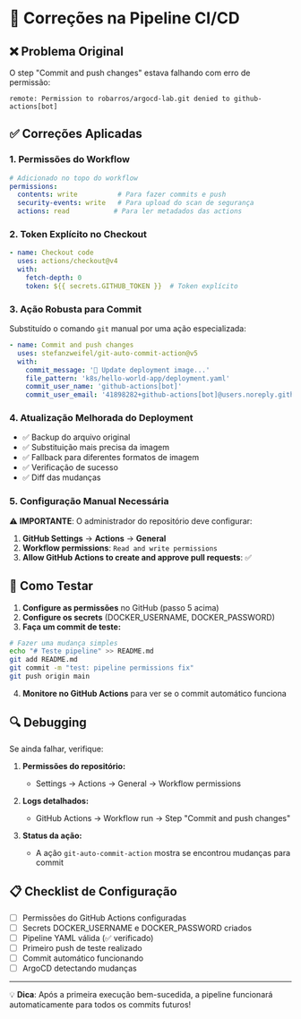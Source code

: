 # 🔧 Correções na Pipeline CI/CD

## ❌ Problema Original

O step "Commit and push changes" estava falhando com erro de permissão:
```
remote: Permission to robarros/argocd-lab.git denied to github-actions[bot]
```

## ✅ Correções Aplicadas

### 1. Permissões do Workflow
```yaml
# Adicionado no topo do workflow
permissions:
  contents: write          # Para fazer commits e push
  security-events: write   # Para upload do scan de segurança
  actions: read           # Para ler metadados das actions
```

### 2. Token Explícito no Checkout
```yaml
- name: Checkout code
  uses: actions/checkout@v4
  with:
    fetch-depth: 0
    token: ${{ secrets.GITHUB_TOKEN }}  # Token explícito
```

### 3. Ação Robusta para Commit
Substituído o comando `git` manual por uma ação especializada:
```yaml
- name: Commit and push changes
  uses: stefanzweifel/git-auto-commit-action@v5
  with:
    commit_message: '🚀 Update deployment image...'
    file_pattern: 'k8s/hello-world-app/deployment.yaml'
    commit_user_name: 'github-actions[bot]'
    commit_user_email: '41898282+github-actions[bot]@users.noreply.github.com'
```

### 4. Atualização Melhorada do Deployment
- ✅ Backup do arquivo original
- ✅ Substituição mais precisa da imagem
- ✅ Fallback para diferentes formatos de imagem
- ✅ Verificação de sucesso
- ✅ Diff das mudanças

### 5. Configuração Manual Necessária

⚠️ **IMPORTANTE**: O administrador do repositório deve configurar:

1. **GitHub Settings** → **Actions** → **General**
2. **Workflow permissions**: `Read and write permissions`
3. **Allow GitHub Actions to create and approve pull requests**: ✅

## 🧪 Como Testar

1. **Configure as permissões** no GitHub (passo 5 acima)
2. **Configure os secrets** (DOCKER_USERNAME, DOCKER_PASSWORD)
3. **Faça um commit de teste:**
```bash
# Fazer uma mudança simples
echo "# Teste pipeline" >> README.md
git add README.md
git commit -m "test: pipeline permissions fix"
git push origin main
```

4. **Monitore no GitHub Actions** para ver se o commit automático funciona

## 🔍 Debugging

Se ainda falhar, verifique:

1. **Permissões do repositório:**
   - Settings → Actions → General → Workflow permissions

2. **Logs detalhados:**
   - GitHub Actions → Workflow run → Step "Commit and push changes"

3. **Status da ação:**
   - A ação `git-auto-commit-action` mostra se encontrou mudanças para commit

## 📋 Checklist de Configuração

- [ ] Permissões do GitHub Actions configuradas
- [ ] Secrets DOCKER_USERNAME e DOCKER_PASSWORD criados  
- [ ] Pipeline YAML válida (✅ verificado)
- [ ] Primeiro push de teste realizado
- [ ] Commit automático funcionando
- [ ] ArgoCD detectando mudanças

---

💡 **Dica**: Após a primeira execução bem-sucedida, a pipeline funcionará automaticamente para todos os commits futuros!